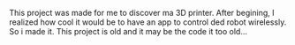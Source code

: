 This project was made for me to discover ma 3D printer. After begining, I realized how cool it would be to have an app to control ded robot wirelessly.
So i made it. This project is old and it may be the code it too old...

